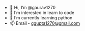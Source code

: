 - 👋 Hi, I’m @gaurav1270
- 👀 I’m interested in learn to code
- 🌱 I’m currently learning python
- 📫 Email - ggupta1270@gmail.com

<!---
gaurav1270/gaurav1270 is a ✨ special ✨ repository because its `README.md` (this file) appears on your GitHub profile.
You can click the Preview link to take a look at your changes.
--->
